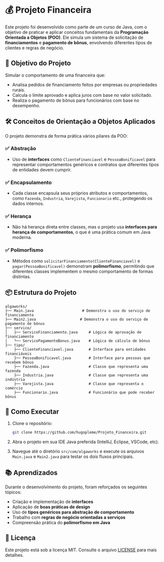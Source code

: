 
# 💰 Projeto Financeira

Este projeto foi desenvolvido como parte de um curso de Java, com o objetivo de praticar e aplicar conceitos fundamentais da **Programação Orientada a Objetos (POO)**. Ele simula um sistema de solicitação de **financiamentos** e **pagamento de bônus**, envolvendo diferentes tipos de clientes e regras de negócio.

## 🧠 Objetivo do Projeto

Simular o comportamento de uma financeira que:

- Analisa pedidos de financiamento feitos por empresas ou propriedades rurais.
- Calcula o limite aprovado e aplica juros com base no valor solicitado.
- Realiza o pagamento de bônus para funcionários com base no desempenho.

## 🛠️ Conceitos de Orientação a Objetos Aplicados

O projeto demonstra de forma prática vários pilares da POO:

### ✅ Abstração

- Uso de **interfaces** como `ClienteFinanciavel` e `PessoaBonificavel` para representar comportamentos genéricos e contratos que diferentes tipos de entidades devem cumprir.

### ✅ Encapsulamento

- Cada classe encapsula seus próprios atributos e comportamentos, como `Fazenda`, `Industria`, `Varejista`, `Funcionario` etc., protegendo os dados internos.

### ✅ Herança

- Não há herança direta entre classes, mas o projeto usa **interfaces para herança de comportamentos**, o que é uma prática comum em Java moderna.

### ✅ Polimorfismo

- Métodos como `solicitarFinanciamento(ClienteFinanciavel)` e `pagar(PessoaBonificavel)` demonstram **polimorfismo**, permitindo que diferentes classes implementem o mesmo comportamento de formas distintas.

## 📦 Estrutura do Projeto

```
algaworks/
├── Main.java                      # Demonstra o uso do serviço de financiamento
├── Main2.java                    # Demonstra o uso do serviço de pagamento de bônus
├── servico/
│   ├── ServicoFinanciamento.java     # Lógica de aprovação de financiamento
│   └── ServicoPagamentoBonus.java    # Lógica de cálculo de bônus
├── tipo/
    ├── ClienteFinanciavel.java       # Interface para entidades financiáveis
    ├── PessoaBonificavel.java        # Interface para pessoas que recebem bônus
    ├── Fazenda.java                  # Classe que representa uma fazenda
    ├── Industria.java                # Classe que representa uma indústria
    ├── Varejista.java                # Classe que representa o comércio
    ├── Funcionario.java              # Funcionário que pode receber bônus
```

## 🚀 Como Executar

1. Clone o repositório:
   ```bash
   git clone https://github.com/hugopleme/Projeto_Financeira.git
   ```

2. Abra o projeto em sua IDE Java preferida (IntelliJ, Eclipse, VSCode, etc).

3. Navegue até o diretório `src/com/algaworks` e execute os arquivos `Main.java` e `Main2.java` para testar os dois fluxos principais.

## 📚 Aprendizados

Durante o desenvolvimento do projeto, foram reforçados os seguintes tópicos:

- Criação e implementação de **interfaces**
- Aplicação de **boas práticas de design**
- Uso de **tipos genéricos para abstração de comportamento**
- Trabalho com **regras de negócio orientadas a serviços**
- Compreensão prática do **polimorfismo em Java**

## 📄 Licença

Este projeto está sob a licença MIT. Consulte o arquivo [LICENSE](LICENSE) para mais detalhes.
